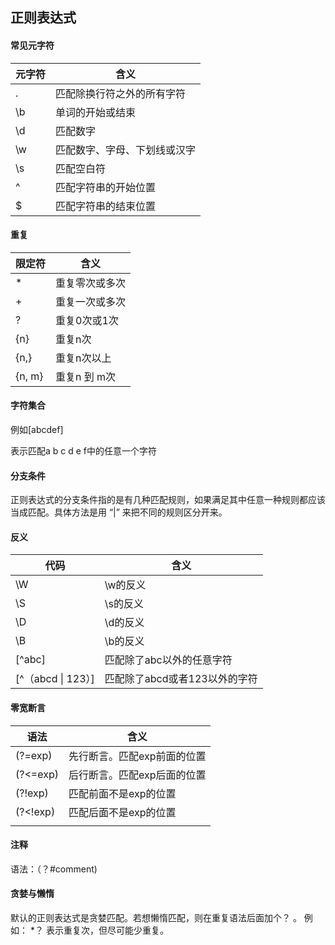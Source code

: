 ## 正则表达式

#### 常见元字符

| 元字符 | 含义                         |
| ------ | ---------------------------- |
| .      | 匹配除换行符之外的所有字符   |
| \b     | 单词的开始或结束             |
| \d     | 匹配数字                     |
| \w     | 匹配数字、字母、下划线或汉字 |
| \s     | 匹配空白符                   |
| ^      | 匹配字符串的开始位置         |
| $      | 匹配字符串的结束位置         |

#### 重复

| 限定符 | 含义           |
| ------ | -------------- |
| *      | 重复零次或多次 |
| +      | 重复一次或多次 |
| ?      | 重复0次或1次   |
| {n}    | 重复n次        |
| {n,}   | 重复n次以上    |
| {n, m} | 重复n 到 m次   |

#### 字符集合

例如[abcdef]

表示匹配a b c d e f中的任意一个字符

#### 分支条件

正则表达式的分支条件指的是有几种匹配规则，如果满足其中任意一种规则都应该当成匹配。具体方法是用 “|” 来把不同的规则区分开来。

#### 反义

| 代码               | 含义                          |
| ------------------ | ----------------------------- |
| \W                 | \w的反义                      |
| \S                 | \s的反义                      |
| \D                 | \d的反义                      |
| \B                 | \b的反义                      |
| [^abc]             | 匹配除了abc以外的任意字符     |
| [^（abcd \| 123）] | 匹配除了abcd或者123以外的字符 |

#### 零宽断言

| 语法     | 含义                        |
| -------- | --------------------------- |
| (?=exp)  | 先行断言。匹配exp前面的位置 |
| (?<=exp) | 后行断言。匹配exp后面的位置 |
| (?!exp)  | 匹配前面不是exp的位置       |
| (?<!exp) | 匹配后面不是exp的位置       |
|          |                             |

#### 注释

语法：（？#comment)

#### 贪婪与懒惰

默认的正则表达式是贪婪匹配。若想懒惰匹配，则在重复语法后面加个？ 。 例如： *？ 表示重复次，但尽可能少重复。

